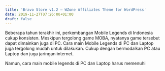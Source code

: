 ```yaml
---
title: 'Bravo Store v1.2 – WZone Affiliates Theme for WordPress'
date: 2019-11-27T07:26:00+01:00
draft: false
---
```


  
Beberapa tahun terakhir ini, perkembangan Mobile Legends di Indonesia cukup konsisten. Meskipun tergolong game MOBA, nyatanya game tersebut dapat dimainkan juga di PC. Cara main Mobile Legends di PC dan Laptop juga tergolong mudah untuk dilakukan. Cukup dengan bermodalkan PC atau Laptop dan juga jaringan internet.  
  
  
  
  
  
  
  
  
  
  
  
  
Namun, cara main mobile legends di PC dan Laptop harus memenuhi
